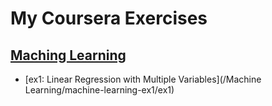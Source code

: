 # My Coursera Exercises

## [Maching Learning](https://www.coursera.org/learn/machine-learning)
* [ex1: Linear Regression with Multiple Variables](/Machine Learning/machine-learning-ex1/ex1)
